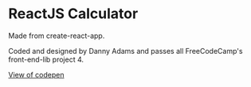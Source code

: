 # ReactJS Calculator

Made from create-react-app.

Coded and designed by Danny Adams and passes all FreeCodeCamp's front-end-lib project 4.

[View of codepen](https://codepen.io/DoableDanny/pen/zYrJybR)
